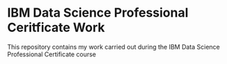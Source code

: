 # IBM Data Science Professional Ceritficate Work
This repository contains my work carried out during the IBM Data Science Professional Certificate course
